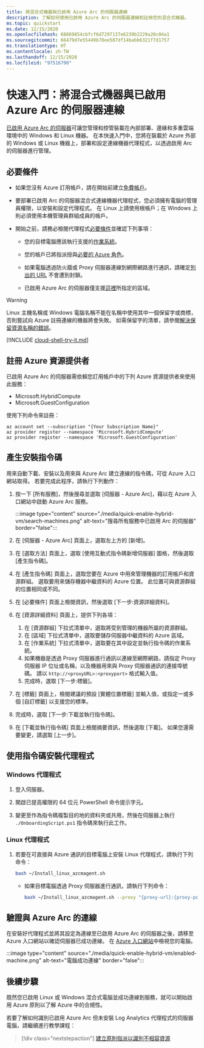 ```yaml
---
title: 將混合式機器與已啟用 Azure Arc 的伺服器連線
description: 了解如何使用已啟用 Azure Arc 的伺服器連線和註冊您的混合式機器。
ms.topic: quickstart
ms.date: 12/15/2020
ms.openlocfilehash: 68869854cbfcf6d7297137e6239b2229a20c04a1
ms.sourcegitcommit: 66479d7e55449b78ee587df14babb6321f7d1757
ms.translationtype: HT
ms.contentlocale: zh-TW
ms.lasthandoff: 12/15/2020
ms.locfileid: "97516790"
---
```

# <a name="quickstart-connect-hybrid-machine-with-azure-arc-enabled-servers"></a>快速入門：將混合式機器與已啟用 Azure Arc 的伺服器連線

[已啟用 Azure Arc 的伺服器](../overview.md)可讓您管理和控管裝載在內部部署、邊緣和多重雲端環境中的 Windows 和 Linux 機器。 在本快速入門中，您將在裝載於 Azure 外部的 Windows 或 Linux 機器上，部署和設定連線機器代理程式，以透過啟用 Arc 的伺服器進行管理。

## <a name="prerequisites"></a>必要條件

* 如果您沒有 Azure 訂用帳戶，請在開始前建立[免費帳戶](https://azure.microsoft.com/free/?WT.mc_id=A261C142F)。

* 要部署已啟用 Arc 的伺服器混合式連線機器代理程式，您必須擁有電腦的管理員權限，以安裝和設定代理程式。 在 Linux 上請使用根帳戶；在 Windows 上則必須使用本機管理員群組成員的帳戶。

* 開始之前，請務必檢閱代理程式[必要條件](../agent-overview.md#prerequisites)並確認下列事項：

    * 您的目標電腦應該執行支援的[作業系統](../agent-overview.md#supported-operating-systems)。

    * 您的帳戶已將指派授與[必要的 Azure 角色](../agent-overview.md#required-permissions)。

    * 如果電腦透過防火牆或 Proxy 伺服器連線到網際網路進行通訊，請確定[列出的 URL](../agent-overview.md#networking-configuration) 不會遭到封鎖。

    * 已啟用 Azure Arc 的伺服器僅支援[這裡](../overview.md#supported-regions)所指定的區域。

> [!WARNING]
> Linux 主機名稱或 Windows 電腦名稱不能在名稱中使用其中一個保留字或商標，否則嘗試向 Azure 註冊連線的機器將會失敗。 如需保留字的清單，請參閱[解決保留資源名稱的錯誤](../../../azure-resource-manager/templates/error-reserved-resource-name.md)。

[!INCLUDE [cloud-shell-try-it.md](../../../../includes/cloud-shell-try-it.md)]

## <a name="register-azure-resource-providers"></a>註冊 Azure 資源提供者

已啟用 Azure Arc 的伺服器需依賴您訂用帳戶中的下列 Azure 資源提供者來使用此服務：

* Microsoft.HybridCompute
* Microsoft.GuestConfiguration

使用下列命令來註冊：

```azurecli-interactive
az account set --subscription "{Your Subscription Name}"
az provider register --namespace 'Microsoft.HybridCompute'
az provider register --namespace 'Microsoft.GuestConfiguration'
```

## <a name="generate-installation-script"></a>產生安裝指令碼

用來自動下載、安裝以及用來與 Azure Arc 建立連線的指令碼，可從 Azure 入口網站取得。 若要完成此程序，請執行下列動作：

1. 按一下 [所有服務]，然後搜尋並選取 [伺服器 - Azure Arc]，藉以在 Azure 入口網站中啟動 Azure Arc 服務。

    :::image type="content" source="./media/quick-enable-hybrid-vm/search-machines.png" alt-text="搜尋所有服務中已啟用 Arc 的伺服器" border="false":::

1. 在 [伺服器 - Azure Arc] 頁面上，選取左上方的 [新增]。

1. 在 [選取方法] 頁面上，選取 [使用互動式指令碼新增伺服器] 圖格，然後選取 [產生指令碼]。

1. 在 [產生指令碼] 頁面上，選取您要在 Azure 中用來管理機器的訂用帳戶和資源群組。 選取要用來儲存機器中繼資料的 Azure 位置。 此位置可與資源群組的位置相同或不同。

1. 在 [必要條件] 頁面上檢閱資訊，然後選取 [下一步:資源詳細資料]。

1. 在 [資源詳細資料] 頁面上，提供下列各項：

    1. 在 [資源群組] 下拉式清單中，選取將受到管理的機器所屬的資源群組。
    1. 在 [區域] 下拉式清單中，選取要儲存伺服器中繼資料的 Azure 區域。
    1. 在 [作業系統] 下拉式清單中，選取要在其中設定並執行指令碼的作業系統。
    1. 如果機器是透過 Proxy 伺服器進行通訊以連線至網際網路，請指定 Proxy 伺服器 IP 位址或名稱，以及機器用來與 Proxy 伺服器通訊的連接埠號碼。 請以 `http://<proxyURL>:<proxyport>` 格式輸入值。
    1. 完成時，選取 [下一步:標籤]。

1. 在 [標籤] 頁面上，檢閱建議的預設 [實體位置標籤] 並輸入值，或指定一或多個 [自訂標籤] 以支援您的標準。

1. 完成時，選取 [下一步:下載並執行指令碼]。

1. 在 [下載並執行指令碼] 頁面上檢閱摘要資訊，然後選取 [下載]。 如果您還需要變更，請選取 [上一步]。

## <a name="install-the-agent-using-the-script"></a>使用指令碼安裝代理程式

### <a name="windows-agent"></a>Windows 代理程式

1. 登入伺服器。

1. 開啟已提高權限的 64 位元 PowerShell 命令提示字元。

1. 變更至作為指令碼複製目的地的資料夾或共用，然後在伺服器上執行 `./OnboardingScript.ps1` 指令碼來執行此工作。

### <a name="linux-agent"></a>Linux 代理程式

1. 若要在可直接與 Azure 通訊的目標電腦上安裝 Linux 代理程式，請執行下列命令：

    ```bash
    bash ~/Install_linux_azcmagent.sh
    ```

    * 如果目標電腦透過 Proxy 伺服器進行通訊，請執行下列命令：

        ```bash
        bash ~/Install_linux_azcmagent.sh --proxy "{proxy-url}:{proxy-port}"
        ```

## <a name="verify-the-connection-with-azure-arc"></a>驗證與 Azure Arc 的連線

在安裝好代理程式並將其設定為連線至已啟用 Azure Arc 的伺服器之後，請移至 Azure 入口網站以確認伺服器已成功連線。 在 [Azure 入口網站](https://aka.ms/hybridmachineportal)中檢視您的電腦。

:::image type="content" source="./media/quick-enable-hybrid-vm/enabled-machine.png" alt-text="電腦成功連線" border="false":::

## <a name="next-steps"></a>後續步驟

既然您已啟用 Linux 或 Windows 混合式電腦並成功連線到服務，就可以開始啟用 Azure 原則以了解 Azure 中的合規性。

若要了解如何識別已啟用 Azure Arc 但未安裝 Log Analytics 代理程式的伺服器電腦，請繼續進行教學課程：

> [!div class="nextstepaction"]
> [建立原則指派以識別不相容資源](tutorial-assign-policy-portal.md)
